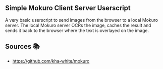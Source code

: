 ## Simple Mokuro Client Server Userscript

A very basic userscript to send images from the browser to a local Mokuro server.
The local Mokuro server OCRs the image, caches the result and sends it back to the browser where the text is overlayed on the image.

## Sources 📚

- https://github.com/kha-white/mokuro
